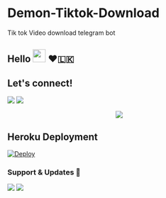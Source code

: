 # Demon-Tiktok-Download

Tik tok Video download telegram bot

## Hello <img src="https://github.com/TheDudeThatCode/TheDudeThatCode/blob/master/Assets/Hi.gif" width="29px"> ❤️🇱🇰

## Let's connect!
<p>
    <a href="https://t.me/DemonGirlSupport" target="blank"><img src="https://img.shields.io/badge/@DemonGirlSupport-30302f?style=flat&logo=telegram" /></a>
    <a href="https://t.me/Demon_TikTok_bot" target="blank"><img src="https://img.shields.io/badge/@Demon_TikTok_bot-30302f?style=flat&logo=telegram" /></a>


<p align="center"><a href="https://t.me/Demon_TikTok_bot"><img src="https://telegra.ph/file/c6f51280affffa56b75cd.jpg"></a></p>
<p align="center">

## Heroku Deployment
[![Deploy](https://www.herokucdn.com/deploy/button.svg)](https://heroku.com/deploy?template=https://github.com/DarkSkull93/Demon-Tiktok-Downloader)




### Support & Updates 🎑
<a href="https://t.me/DemonGirlSupport"><img src="https://img.shields.io/badge/Join-Group%20Support-blue.svg?style=for-the-badge&logo=Telegram"></a> <a href="https://t.me/DemonGirlUpdate"><img src="https://img.shields.io/badge/Join-Updates%20Channel-blue.svg?style=for-the-badge&logo=Telegram"></a>
